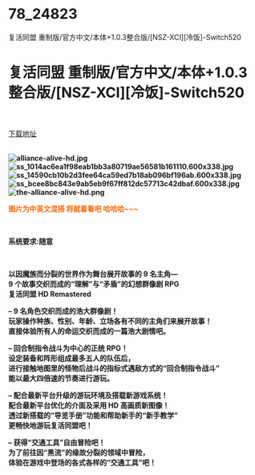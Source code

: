 # 78_24823
复活同盟 重制版/官方中文/本体+1.0.3整合版/[NSZ-XCI][冷饭]-Switch520
# 复活同盟 重制版/官方中文/本体+1.0.3整合版/[NSZ-XCI][冷饭]-Switch520
 <br/></br>
[下载地址](https://www.switch520.cc/article/24823 "下载地址")
<br/></br>

<p><strong><img title="alliance-alive-hd.jpg" src="https://www.switch520.cc/muke_img/2021_11_22_d7921a7f39324.jpg" alt="alliance-alive-hd.jpg"></strong><br>
<strong><img title="ss_1014ac6ea1f98eab1bb3a80719ae56581b161110.600x338.jpg" src="https://www.switch520.cc/muke_img/2021_11_22_670fbde6a861f.jpg" alt="ss_1014ac6ea1f98eab1bb3a80719ae56581b161110.600x338.jpg"></strong><br>
<strong><img title="ss_14590cb10b2d3fee64ca59ed7b18ab096bf196ab.600x338.jpg" src="https://www.switch520.cc/muke_img/2021_11_22_5cc336cf5eca0.jpg" alt="ss_14590cb10b2d3fee64ca59ed7b18ab096bf196ab.600x338.jpg"></strong><br>
<strong><img title="ss_bcee8bc843e9ab5eb9f67ff812dc57713c42dbaf.600x338.jpg" src="https://www.switch520.cc/muke_img/2021_11_22_1d951359a637f.jpg" alt="ss_bcee8bc843e9ab5eb9f67ff812dc57713c42dbaf.600x338.jpg"></strong><br>
<strong><img title="the-alliance-alive-hd.png" src="https://www.switch520.cc/muke_img/2021_11_22_d16176cb2dc4d.png" alt="the-alliance-alive-hd.png">&nbsp;</strong></p>
<p><strong><span style="color: #ff6600;">图片为中英文混搭 将就着看吧 哈哈哈~~~</span></strong></p>
<p>&nbsp;</p>
<p><strong>系统要求:随意</strong></p>
<p>&nbsp;</p>
<p><strong>以因魔族而分裂的世界作为舞台展开故事的 9 名主角—</strong><br>
<strong>9 个故事交织而成的“理解”与“矛盾”的幻想群像剧 RPG</strong><br>
<strong>复活同盟 HD Remastered</strong></p>
<p><strong>– 9 名角色交织而成的浩大群像剧！</strong><br>
<strong>玩家操作种族、性别、年龄、立场各有不同的主角们来展开故事！</strong><br>
<strong>直接体验所有人的命运交织而成的一篇浩大剧情吧。</strong></p>
<p><strong>– 回合制指令战斗为中心的正统 RPG！</strong><br>
<strong>设定装备和阵形组成最多五人的队伍后，</strong><br>
<strong>进行接触地图里的怪物后战斗的指标式遇敌方式的“回合制指令战斗”</strong><br>
<strong>能以最大四倍速的节奏进行游玩。</strong></p>
<p><strong>– 配合最新平台升级的游玩环境及搭载新游戏系统！</strong><br>
<strong>配合最新平台优化的介面及采用 HD 高画质新图像！</strong><br>
<strong>透过新搭载的“导览手册”功能和帮助新手的“新手教学”</strong><br>
<strong>更畅快地游玩复活同盟吧！</strong></p>
<p><strong>– 获得“交通工具”自由冒险吧！</strong><br>
<strong>为了前往因“黑流”的缘故分裂的领域中冒险，</strong><br>
<strong>体验在游戏中登场的各式各样的“交通工具”吧！</strong></p>
<p>&nbsp;</p>



